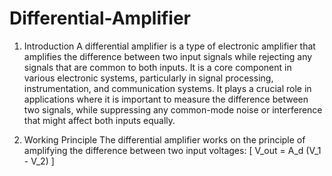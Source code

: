 # Differential-Amplifier
1. Introduction
A differential amplifier is a type of electronic amplifier that amplifies the difference between two input signals while rejecting any signals that are common to both inputs. It is a core component in various electronic systems, particularly in signal processing, instrumentation, and communication systems. It plays a crucial role in applications where it is important to measure the difference between two signals, while suppressing any common-mode noise or interference that might affect both inputs equally.

2. Working Principle
The differential amplifier works on the principle of amplifying the difference between two input voltages: \[ V_out = A_d (V_1 - V_2) \]
